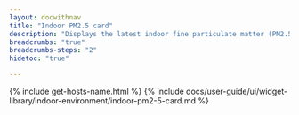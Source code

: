 ```yaml
---
layout: docwithnav
title: "Indoor PM2.5 card"
description: "Displays the latest indoor fine particulate matter (PM2.5) telemetry in a scalable rectangle card."
breadcrumbs: "true"
breadcrumbs-steps: "2"
hidetoc: "true"

---
```

{% include get-hosts-name.html %}
{% include docs/user-guide/ui/widget-library/indoor-environment/indoor-pm2-5-card.md %}
